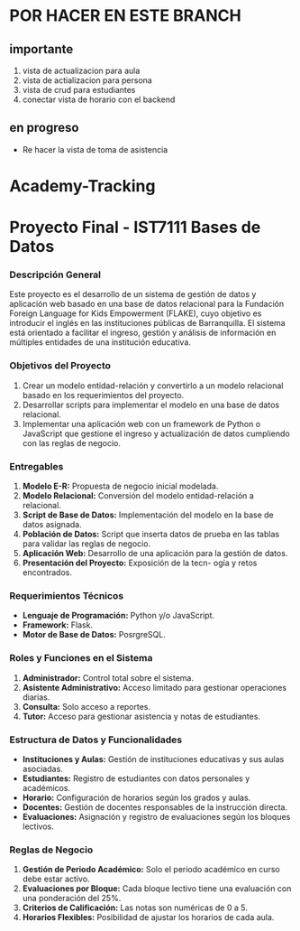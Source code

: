 # POR HACER EN ESTE BRANCH
## importante
1. vista de actualizacion para aula
2. vista de actializacion para persona
3. vista de crud para estudiantes
3. conectar vista de horario con el backend
## en progreso
- Re hacer la vista de toma de asistencia

# Academy-Tracking
# Proyecto Final - IST7111 Bases de Datos

### Descripción General
Este proyecto es el desarrollo de un sistema de gestión de datos y aplicación web basado en una base de datos relacional para la Fundación Foreign Language for Kids Empowerment (FLAKE), cuyo objetivo es introducir el inglés en las instituciones públicas de Barranquilla. El sistema está orientado a facilitar el ingreso, gestión y análisis de información en múltiples entidades de una institución educativa.

### Objetivos del Proyecto
1. Crear un modelo entidad-relación y convertirlo a un modelo relacional basado en los requerimientos del proyecto.
2. Desarrollar scripts para implementar el modelo en una base de datos relacional.
3. Implementar una aplicación web con un framework de Python o JavaScript que gestione el ingreso y actualización de datos cumpliendo con las reglas de negocio.

### Entregables
1. **Modelo E-R:** Propuesta de negocio inicial modelada.
2. **Modelo Relacional:** Conversión del modelo entidad-relación a relacional.
3. **Script de Base de Datos:** Implementación del modelo en la base de datos asignada.
4. **Población de Datos:** Script que inserta datos de prueba en las tablas para validar las reglas de negocio.
5. **Aplicación Web:** Desarrollo de una aplicación para la gestión de datos.
6. **Presentación del Proyecto:** Exposición de la tecn- ogía y retos encontrados.

### Requerimientos Técnicos
- **Lenguaje de Programación:** Python y/o JavaScript.
- **Framework:** Flask.
- **Motor de Base de Datos:** PosrgreSQL.
  
### Roles y Funciones en el Sistema
1. **Administrador:** Control total sobre el sistema.
2. **Asistente Administrativo:** Acceso limitado para gestionar operaciones diarias.
3. **Consulta:** Solo acceso a reportes.
4. **Tutor:** Acceso para gestionar asistencia y notas de estudiantes.

### Estructura de Datos y Funcionalidades
- **Instituciones y Aulas:** Gestión de instituciones educativas y sus aulas asociadas.
- **Estudiantes:** Registro de estudiantes con datos personales y académicos.
- **Horario:** Configuración de horarios según los grados y aulas.
- **Docentes:** Gestión de docentes responsables de la instrucción directa.
- **Evaluaciones:** Asignación y registro de evaluaciones según los bloques lectivos.
  
### Reglas de Negocio
1. **Gestión de Periodo Académico:** Solo el periodo académico en curso debe estar activo.
2. **Evaluaciones por Bloque:** Cada bloque lectivo tiene una evaluación con una ponderación del 25%.
3. **Criterios de Calificación:** Las notas son numéricas de 0 a 5.
4. **Horarios Flexibles:** Posibilidad de ajustar los horarios de cada aula.

